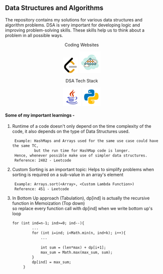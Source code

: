 ## Data Structures and Algorithms


The repository contains my solutions for various data structures and algorithm problems.
DSA is very important for developing logic and improving problem-solving skills. These skills help us to think about a problem in all possible ways. 

<p align="center">Coding Websites</p>
<p align="center">
<img src="Readme Resources/leetcode_icon.png" height="50px" width="50px" alt="">
<img src="Readme Resources/interview_bit_2.png" height="70px" width="70px" alt="">
</p>

<p align="center">DSA Tech Stack</p>
<p align="center">
<img src="Readme Resources/java_icon.png" height="60px" width="60px" alt="">
<img src="Readme Resources/python_icon.png" height="60px" width="60px" alt="">
</p>

#### Some of my important learnings - 
1. Runtime of a code doesn't only depend on the time complexity of the code, it also depends on the type of Data Structures used.
   ```
    Example: HashMaps and Arrays used for the same use case could have the same TC,
             but the run time for HashMap code is longer.
    Hence, whenever possible make use of simpler data structures.
    Reference: 2482 - Leetcode
   ```

3. Custom Sorting is an important topic: Helps to simplify problems when sorting is required on a sub-value in an array's element

   ```
    Example: Arrays.sort(<Array>, <Custom Lambda Function>)
    Reference: 451 - Leetcode
   ```

4. In Bottom Up approach (Tabulation), dp[ind] is actually the recursive function in Memoization (Top down) <br> so replace every function call with dp[ind] when we write bottom up's loop
   ```
   for (int ind=n-1; ind>=0; ind--){
            ...
            for (int i=ind; i<Math.min(n, ind+k); i++){
                ...

                int sum = (len*max) + dp[i+1];
                max_sum = Math.max(max_sum, sum);
            }
            dp[ind] = max_sum;
        }
   ```
